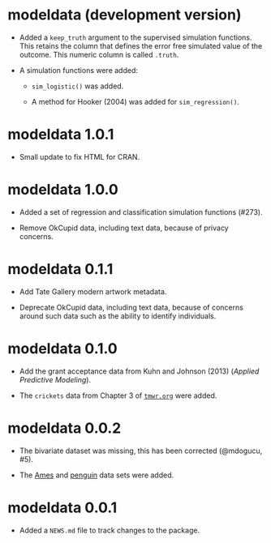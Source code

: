 # modeldata (development version)

* Added a `keep_truth` argument to the supervised simulation functions. This retains the column that defines the error free simulated value of the outcome. This numeric column is called `.truth`. 

* A simulation functions were added: 

  * `sim_logistic()` was added. 
  
  * A method for Hooker (2004) was added for `sim_regression()`. 

# modeldata 1.0.1

* Small update to fix HTML  for CRAN. 

# modeldata 1.0.0

* Added a set of regression and classification simulation functions (#273).

* Remove OkCupid data, including text data, because of privacy concerns.

# modeldata 0.1.1

* Add Tate Gallery modern artwork metadata.

* Deprecate OkCupid data, including text data, because of concerns around such data such as the ability to identify individuals.

# modeldata 0.1.0

* Add the grant acceptance data from Kuhn and Johnson (2013) (_Applied Predictive Modeling_).

* The `crickets` data from Chapter 3 of [`tmwr.org`](https://www.tmwr.org/base-r.html#an-example) were added. 

# modeldata 0.0.2

* The bivariate dataset was missing, this has been corrected (@mdogucu, #5).

* The [Ames](https://github.com/topepo/AmesHousing) and [penguin](https://github.com/allisonhorst/palmerpenguins) data sets were added. 

# modeldata 0.0.1

* Added a `NEWS.md` file to track changes to the package.
